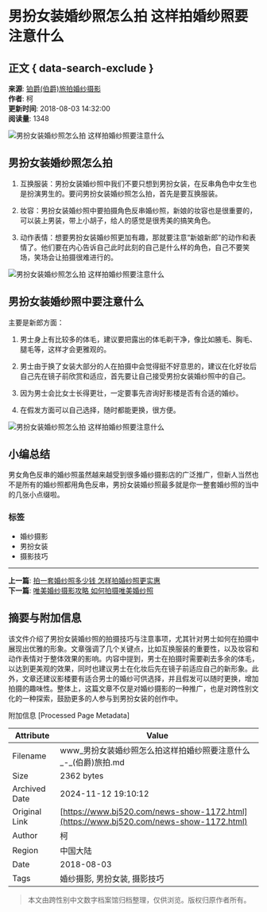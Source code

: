 # 男扮女装婚纱照怎么拍 这样拍婚纱照要注意什么

## 正文 { data-search-exclude }


**来源**: [铂爵(伯爵)旅拍婚纱摄影](https://www.bj520.com/)  
**作者**: 柯  
**更新时间**: 2018-08-03 14:32:00  
**阅读量**: 1348

![男扮女装婚纱照怎么拍 这样拍婚纱照要注意什么](https://img.bj520.com/20180803/1533277902832067.jpg)

## 男扮女装婚纱照怎么拍

1. 互换服装：男扮女装婚纱照中我们不要只想到男扮女装，在反串角色中女生也是扮演男生的。要问男扮女装婚纱照怎么拍，首先是要互换服装。

2. 妆容：男扮女装婚纱照中要拍摄角色反串婚纱照，新娘的妆容也是很重要的，可以装上男装，带上小胡子，给人的感觉是很秀美的搞笑角色。

3. 动作表情：想要男扮女装婚纱照更加有趣，那就要注意“新娘新郎”的动作和表情了。他们要在内心告诉自己此时此刻的自己是什么样的角色，自己不要笑场，笑场会让拍摄很难进行的。

![男扮女装婚纱照怎么拍 这样拍婚纱照要注意什么](https://img.bj520.com/20180803/1533277909136169.jpg)

## 男扮女装婚纱照中要注意什么

主要是新郎方面：

1. 男士身上有比较多的体毛，建议要把露出的体毛剃干净，像比如腋毛、胸毛、腿毛等，这样才会更雅观的。

2. 男士由于换了女装大部分的人在拍摄中会觉得挺不好意思的，建议在化好妆后自己先在镜子前欣赏和适应，首先要让自己接受男扮女装婚纱照中的自己。

3. 因为男士会比女士长得更壮，一定要事先咨询好影楼是否有合适的婚纱。

4. 在假发方面可以自己选择，随时都能更换，很方便。

![男扮女装婚纱照怎么拍 这样拍婚纱照要注意什么](https://img.bj520.com/20180803/1533277916312931.jpg)

## 小编总结

男女角色反串的婚纱照虽然越来越受到很多婚纱摄影店的广泛推广，但新人当然也不是所有的婚纱照都用角色反串，男扮女装婚纱照最多就是你一整套婚纱照的当中的几张小点缀啦。

### 标签
- 婚纱摄影
- 男扮女装
- 摄影技巧

---
**上一篇**: [拍一套婚纱照多少钱 怎样拍婚纱照更实惠](/news-show-1173.html)  
**下一篇**: [唯美婚纱摄影攻略 如何拍摄唯美婚纱照](/news-show-1171.html)

## 摘要与附加信息

<!-- tcd_abstract -->
该文件介绍了男扮女装婚纱照的拍摄技巧与注意事项，尤其针对男士如何在拍摄中展现出优雅的形象。文章强调了几个关键点，比如互换服装的重要性，以及妆容和动作表情对于整体效果的影响。内容中提到，男士在拍摄时需要剃去多余的体毛，以达到更美观的效果，同时也建议男士在化妆后先在镜子前适应自己的新形象。此外，文章还建议影楼要有适合男士的婚纱可供选择，并且假发可以随时更换，增加拍摄的趣味性。整体上，这篇文章不仅是对婚纱摄影的一种推广，也是对跨性别文化的一种探索，鼓励更多的人参与到男扮女装的创作中。
<!-- tcd_abstract_end -->

附加信息 [Processed Page Metadata]

| Attribute       | Value                                  |
|-----------------|----------------------------------------|
| Filename        | www_男扮女装婚纱照怎么拍这样拍婚纱照要注意什么_-_(伯爵)旅拍.md                             |
| Size            | 2362 bytes                           |
| Archived Date   | 2024-11-12 19:10:12                             |
| Original Link   | [https://www.bj520.com/news-show-1172.html](https://www.bj520.com/news-show-1172.html)                       |
| Author          | 柯                               |
| Region          | 中国大陆                               |
| Date            | 2018-08-03                                 |
| Tags            | 婚纱摄影, 男扮女装, 摄影技巧                                 |
>
> 本文由跨性别中文数字档案馆归档整理，仅供浏览。版权归原作者所有。
>